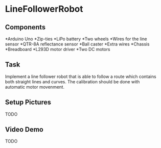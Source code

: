 # LineFollowerRobot #

## Components 

*Arduino Uno
*Zip-ties
*LiPo battery
*Two wheels
*Wires for the line sensor
*QTR-8A reflectance sensor
*Ball caster
*Extra wires 
*Chassis
*Breadboard
*L293D motor driver
*Two DC motors 


## Task

Implement a line follower robot that is able to follow a route which contains both straight lines and curves. The calibration should be done with automatic motor movenment. 

## Setup Pictures
TODO

## Video Demo
TODO
